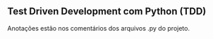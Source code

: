 ## Test Driven Development com Python (TDD)

Anotações estão nos comentários dos arquivos .py do projeto.